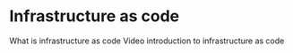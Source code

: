# Infrastructure as code

<BadgeLink colorScheme='yellow' badgeText='Read' href='(https://www.redhat.com/en/topics/automation/what-is-infrastructure-as-code-iac'>What is infrastructure as code</BadgeLink>
<BadgeLink badgeText='Watch' href='https://www.youtube.com/watch?v=zWw2wuiKd5o'>Video introduction to infrastructure as code</BadgeLink>
